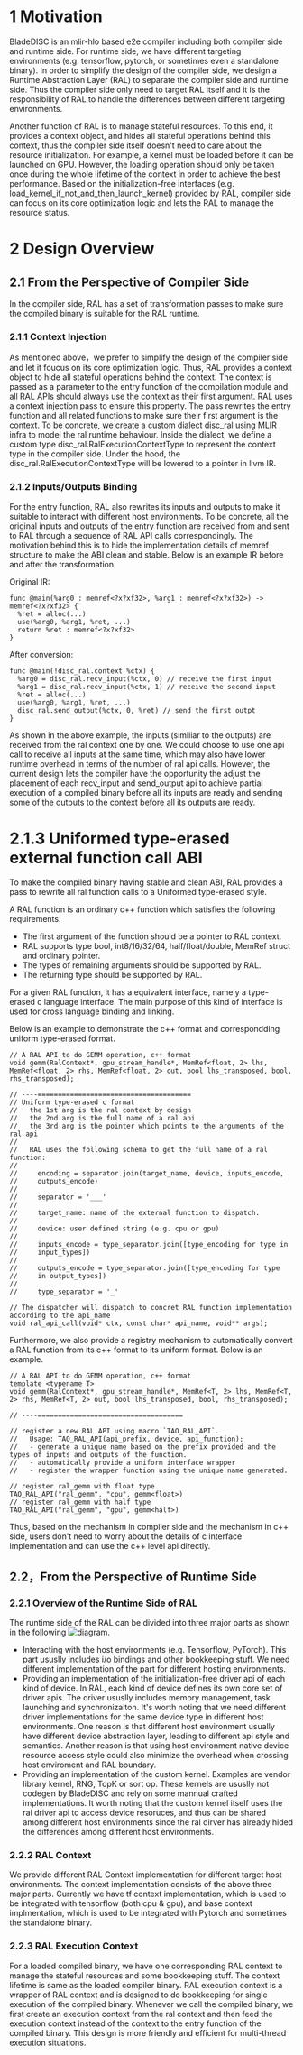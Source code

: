 
# 1 Motivation

BladeDISC is an mlir-hlo based e2e compiler including both compiler side and
runtime side. For runtime side, we have different targeting environments (e.g.
tensorflow, pytorch, or sometimes even a standalone binary). In order to
simplify the design of the compiler side, we design a Runtime Abstraction Layer
(RAL) to separate the compiler side and runtime side. Thus the compiler side
only need to target RAL itself and it is the responsibility of RAL to handle the
differences between different targeting environments.

Another function of RAL is to manage stateful resources. To this end, it
provides a context object, and hides all stateful operations behind this
context, thus the compiler side itself doesn't need to care about the resource
initialization. For example, a kernel must be loaded before it can be launched
on GPU. However, the loading operation should only be taken once during the
whole lifetime of the context in order to achieve the best performance. Based on
the initialization-free interfaces (e.g.
load_kernel_if_not_and_then_launch_kernel) provided by RAL, compiler side can
focus on its core optimization logic and lets the RAL to manage the resource
status.

# 2 Design Overview

## 2.1 From the Perspective of Compiler Side

In the compiler side, RAL has a set of transformation passes to make sure the
compiled binary is suitable for the RAL runtime.

### 2.1.1 Context Injection

As mentioned above，we prefer to simplify the design of the compiler side and
let it foucus on its core optimization logic. Thus, RAL provides a context
object to hide all stateful operations behind the context. The context is passed
as a parameter to the entry function of the compilation module and all RAL APIs
should always use the context as their first argument. RAL uses a context
injection pass to ensure this property. The pass rewrites the entry function and
all related functions to make sure their first argument is the context. To be
concrete, we create a custom dialect disc_ral using MLIR infra to model the ral
runtime behaviour. Inside the dialect, we define a custom type
disc_ral.RalExecutionContextType to represent the context type in the compiler
side. Under the hood, the disc_ral.RalExecutionContextType will be lowered to a
pointer in llvm IR.

### 2.1.2 Inputs/Outputs Binding

For the entry function, RAL also rewrites its inputs and outputs to make it
suitable to interact with different host environments. To be concrete, all the
original inputs and outputs of the entry function are received from and sent to
RAL through a sequence of RAL API calls correspondingly. The motivation behind
this is to hide the implementation details of memref structure to make the ABI
clean and stable.  Below is an example IR before and after the transformation.

Original IR:

```
func @main(%arg0 : memref<?x?xf32>, %arg1 : memref<?x?xf32>) -> memref<?x?xf32> {
  %ret = alloc(...)
  use(%arg0, %arg1, %ret, ...)
  return %ret : memref<?x?xf32>
}
```

After conversion:

```
func @main(!disc_ral.context %ctx) {
  %arg0 = disc_ral.recv_input(%ctx, 0) // receive the first input
  %arg1 = disc_ral.recv_input(%ctx, 1) // receive the second input
  %ret = alloc(...)
  use(%arg0, %arg1, %ret, ...)
  disc_ral.send_output(%ctx, 0, %ret) // send the first outpt
}
```

As shown in the above example, the inputs (similiar to the outputs) are received
from the ral context one by one. We could choose to use one api call to receive
all inputs at the same time, which may also have lower runtime overhead in terms
of the number of ral api calls. However, the current design lets the compiler
have the opportunity the adjust the placement of each recv_input and send_output
api to achieve partial execution of a compiled binary before all its inputs are
ready and sending some of the outputs to the context before all its outputs are
ready.

# 2.1.3 Uniformed type-erased external function call ABI
To make the compiled binary having stable and clean ABI, RAL provides a pass to
rewrite all ral function calls to a  Uniformed type-erased style.

A RAL function is an ordinary c++ function which satisfies the following
requirements.
* The first argument of the function should be a pointer to RAL context.
* RAL supports type bool, int8/16/32/64, half/float/double, MemRef struct and
  ordinary pointer.
* The types of remaining arguments should be supported by RAL.
* The returning type should be supported by RAL.

For a given RAL function, it has a equivalent interface, namely a type-erased c
language interface. The main purpose of this kind of interface is used for cross
language binding and linking.

Below is an example to demonstrate the c++ format and correspondding uniform
type-erased format.

```
// A RAL API to do GEMM operation, c++ format
void gemm(RalContext*, gpu_stream_handle*, MemRef<float, 2> lhs, MemRef<float, 2> rhs, MemRef<float, 2> out, bool lhs_transposed, bool, rhs_transposed);

// ----======================================
// Uniform type-erased c format
//   the 1st arg is the ral context by design
//   the 2nd arg is the full name of a ral api
//   the 3rd arg is the pointer which points to the arguments of the ral api
//
//   RAL uses the following schema to get the full name of a ral function:
//
//     encoding = separator.join(target_name, device, inputs_encode,
//     outputs_encode)
//
//     separator = '___'
//
//     target_name: name of the external function to dispatch.
//
//     device: user defined string (e.g. cpu or gpu)
//
//     inputs_encode = type_separator.join([type_encoding for type in
//     input_types])
//
//     outputs_encode = type_separator.join([type_encoding for type
//     in output_types])
//
//     type_separator = '_'

// The dispatcher will dispatch to concret RAL function implementation according to the api_name
void ral_api_call(void* ctx, const char* api_name, void** args);
```

Furthermore, we also provide a registry mechanism to automatically convert a RAL
function from its c++ format to its uniform format. Below is an example.

```
// A RAL API to do GEMM operation, c++ format
template <typename T>
void gemm(RalContext*, gpu_stream_handle*, MemRef<T, 2> lhs, MemRef<T, 2> rhs, MemRef<T, 2> out, bool lhs_transposed, bool, rhs_transposed);

// ----====================================

// register a new RAL API using macro `TAO_RAL_API`.
//   Usage: TAO_RAL_API(api_prefix, device, api_function);
//   - generate a unique name based on the prefix provided and the types of inputs and outputs of the function.
//   - automatically provide a uniform interface wrapper
//   - register the wrapper function using the unique name generated.

// register ral_gemm with float type
TAO_RAL_API("ral_gemm", "cpu", gemm<float>)
// register ral_gemm with half type
TAO_RAL_API("ral_gemm", "gpu", gemm<half>)
```

Thus, based on the mechanism in compiler side and the mechanism in c++ side,
users don't need to worry about the details of c interface implementation and
can use the c++ level api directly.

## 2.2，From the Perspective of Runtime Side

### 2.2.1 Overview of the Runtime Side of RAL

The runtime side of the RAL can be divided into three major parts as shown in
the following ![diagram](./RAL.png).

* Interacting with the host environments (e.g. Tensorflow, PyTorch). This part
  ususlly includes i/o bindings and other bookkeeping stuff. We need different
  implementation of the part for different hosting environments.
* Providing an implementation of the initialization-free driver api of each kind
  of device. In RAL, each kind of device defines its own core set of driver
  apis. The driver ususlly includes memory management, task launching and
  synchronizaiton. It's worth noting that we need different driver
  implementations for the same device type in different host environments. One
  reason is that different host environment usually have different device
  abstraction layer, leading to different api style and semantics. Another
  reason is that using host environment native device resource access style
  could also minimize the overhead when crossing host enviroment and RAL
  boundary.
* Providing an implementation of the custom kernel. Examples are vendor library
  kernel, RNG, TopK or sort op. These kernels are ususlly not codegen by
  BladeDISC and rely on some mannual crafted implementations. It worth noting
  that the custom kernel itself uses the ral driver api to access device
  resoruces, and thus can be shared among different host environments since the
  ral dirver has already hided the differences among different host
  environments.

### 2.2.2 RAL Context

We provide different RAL Context implementation for different target host
environments. The context implementation consists of the above three major
parts. Currently we have tf context implementation, which is used to be
integrated with tensorflow (both cpu & gpu), and base context implmentation,
which is used to be integrated with Pytorch and sometimes the standalone binary.

### 2.2.3 RAL Execution Context

For a loaded compiled binary, we have one corresponding RAL context to manage
the stateful resources and some bookkeeping stuff.  The context lifetime is same
as the loaded compiler binary. RAL execution context is a wrapper of RAL context
and is designed to do bookkeeping for single execution of the compiled binary.
Whenever we call the compiled binary, we first create an execution context from
the ral context and then feed the execution context instead of the context to
the entry function of the compiled binary. This design is more friendly and
efficient for multi-thread execution situations.
